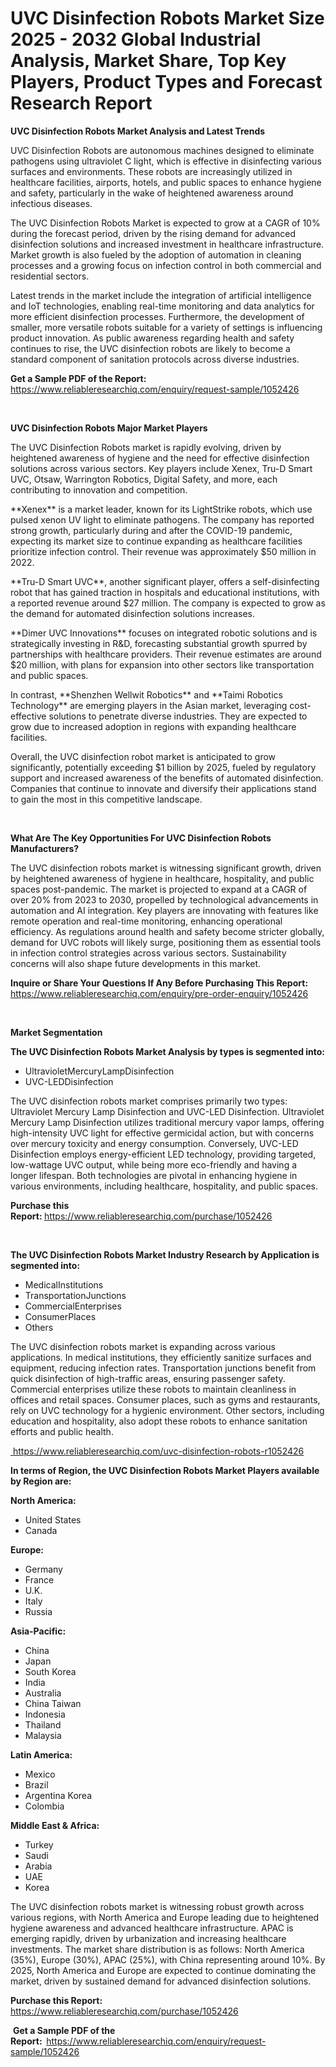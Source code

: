 <p><h1>UVC Disinfection Robots Market Size 2025 - 2032 Global Industrial Analysis, Market Share, Top Key Players, Product Types and Forecast Research Report</h1></p><p><strong>UVC Disinfection Robots Market Analysis and Latest Trends</strong></p>
<p><p>UVC Disinfection Robots are autonomous machines designed to eliminate pathogens using ultraviolet C light, which is effective in disinfecting various surfaces and environments. These robots are increasingly utilized in healthcare facilities, airports, hotels, and public spaces to enhance hygiene and safety, particularly in the wake of heightened awareness around infectious diseases.</p><p>The UVC Disinfection Robots Market is expected to grow at a CAGR of 10% during the forecast period, driven by the rising demand for advanced disinfection solutions and increased investment in healthcare infrastructure. Market growth is also fueled by the adoption of automation in cleaning processes and a growing focus on infection control in both commercial and residential sectors.</p><p>Latest trends in the market include the integration of artificial intelligence and IoT technologies, enabling real-time monitoring and data analytics for more efficient disinfection processes. Furthermore, the development of smaller, more versatile robots suitable for a variety of settings is influencing product innovation. As public awareness regarding health and safety continues to rise, the UVC disinfection robots are likely to become a standard component of sanitation protocols across diverse industries.</p></p>
<p><strong>Get a Sample PDF of the Report:&nbsp;</strong> <a href="https://www.reliableresearchiq.com/enquiry/request-sample/1052426?utm_campaign=2282&utm_medium=2&utm_source=Github&utm_content=ia&utm_term=16042025&utm_id=uvc-disinfection-robots">https://www.reliableresearchiq.com/enquiry/request-sample/1052426</a></p>
<p>&nbsp;</p>
<p><strong>UVC Disinfection Robots Major Market Players</strong></p>
<p><p>The UVC Disinfection Robots market is rapidly evolving, driven by heightened awareness of hygiene and the need for effective disinfection solutions across various sectors. Key players include Xenex, Tru-D Smart UVC, Otsaw, Warrington Robotics, Digital Safety, and more, each contributing to innovation and competition.</p><p>**Xenex** is a market leader, known for its LightStrike robots, which use pulsed xenon UV light to eliminate pathogens. The company has reported strong growth, particularly during and after the COVID-19 pandemic, expecting its market size to continue expanding as healthcare facilities prioritize infection control. Their revenue was approximately $50 million in 2022.</p><p>**Tru-D Smart UVC**, another significant player, offers a self-disinfecting robot that has gained traction in hospitals and educational institutions, with a reported revenue around $27 million. The company is expected to grow as the demand for automated disinfection solutions increases.</p><p>**Dimer UVC Innovations** focuses on integrated robotic solutions and is strategically investing in R&D, forecasting substantial growth spurred by partnerships with healthcare providers. Their revenue estimates are around $20 million, with plans for expansion into other sectors like transportation and public spaces.</p><p>In contrast, **Shenzhen Wellwit Robotics** and **Taimi Robotics Technology** are emerging players in the Asian market, leveraging cost-effective solutions to penetrate diverse industries. They are expected to grow due to increased adoption in regions with expanding healthcare facilities.</p><p>Overall, the UVC disinfection robot market is anticipated to grow significantly, potentially exceeding $1 billion by 2025, fueled by regulatory support and increased awareness of the benefits of automated disinfection. Companies that continue to innovate and diversify their applications stand to gain the most in this competitive landscape.</p></p>
<p>&nbsp;</p>
<p><strong>What Are The Key Opportunities For UVC Disinfection Robots Manufacturers?</strong></p>
<p><p>The UVC disinfection robots market is witnessing significant growth, driven by heightened awareness of hygiene in healthcare, hospitality, and public spaces post-pandemic. The market is projected to expand at a CAGR of over 20% from 2023 to 2030, propelled by technological advancements in automation and AI integration. Key players are innovating with features like remote operation and real-time monitoring, enhancing operational efficiency. As regulations around health and safety become stricter globally, demand for UVC robots will likely surge, positioning them as essential tools in infection control strategies across various sectors. Sustainability concerns will also shape future developments in this market.</p></p>
<p><strong>Inquire or Share Your Questions If Any Before Purchasing This Report:</strong> <a href="https://www.reliableresearchiq.com/enquiry/pre-order-enquiry/1052426?utm_campaign=2282&utm_medium=2&utm_source=Github&utm_content=ia&utm_term=16042025&utm_id=uvc-disinfection-robots">https://www.reliableresearchiq.com/enquiry/pre-order-enquiry/1052426</a></p>
<p>&nbsp;</p>
<p><strong>Market Segmentation</strong></p>
<p><strong>The UVC Disinfection Robots Market Analysis by types is segmented into:</strong></p>
<p><ul><li>UltravioletMercuryLampDisinfection</li><li>UVC-LEDDisinfection</li></ul></p>
<p><p>The UVC disinfection robots market comprises primarily two types: Ultraviolet Mercury Lamp Disinfection and UVC-LED Disinfection. Ultraviolet Mercury Lamp Disinfection utilizes traditional mercury vapor lamps, offering high-intensity UVC light for effective germicidal action, but with concerns over mercury toxicity and energy consumption. Conversely, UVC-LED Disinfection employs energy-efficient LED technology, providing targeted, low-wattage UVC output, while being more eco-friendly and having a longer lifespan. Both technologies are pivotal in enhancing hygiene in various environments, including healthcare, hospitality, and public spaces.</p></p>
<p><strong>Purchase this Report:&nbsp;</strong><a href="https://www.reliableresearchiq.com/purchase/1052426?utm_campaign=2282&utm_medium=2&utm_source=Github&utm_content=ia&utm_term=16042025&utm_id=uvc-disinfection-robots">https://www.reliableresearchiq.com/purchase/1052426</a></p>
<p>&nbsp;</p>
<p><strong>The UVC Disinfection Robots Market Industry Research by Application is segmented into:</strong></p>
<p><ul><li>MedicalInstitutions</li><li>TransportationJunctions</li><li>CommercialEnterprises</li><li>ConsumerPlaces</li><li>Others</li></ul></p>
<p><p>The UVC disinfection robots market is expanding across various applications. In medical institutions, they efficiently sanitize surfaces and equipment, reducing infection rates. Transportation junctions benefit from quick disinfection of high-traffic areas, ensuring passenger safety. Commercial enterprises utilize these robots to maintain cleanliness in offices and retail spaces. Consumer places, such as gyms and restaurants, rely on UVC technology for a hygienic environment. Other sectors, including education and hospitality, also adopt these robots to enhance sanitation efforts and public health.</p></p>
<p><a href="https://www.reliableresearchiq.com/uvc-disinfection-robots-r1052426?utm_campaign=2282&utm_medium=2&utm_source=Github&utm_content=ia&utm_term=16042025&utm_id=uvc-disinfection-robots">&nbsp;https://www.reliableresearchiq.com/uvc-disinfection-robots-r1052426</a></p>
<p><strong>In terms of Region, the UVC Disinfection Robots Market Players available by Region are:</strong></p>
<p>
    <p> <strong> North America: </strong>
        <ul>
            <li>United States</li>
            <li>Canada</li>
        </ul>
        </p> 
    <p> <strong> Europe: </strong>
        <ul>
            <li>Germany</li>
            <li>France</li>
            <li>U.K.</li>
            <li>Italy</li>
            <li>Russia</li>
        </ul>
        </p> 
    <p> <strong> Asia-Pacific: </strong>
        <ul>
            <li>China</li>
            <li>Japan</li>
            <li>South Korea</li>
            <li>India</li>
            <li>Australia</li>
            <li>China Taiwan</li>
            <li>Indonesia</li>
            <li>Thailand</li>
            <li>Malaysia</li>
        </ul>
        </p> 
    <p> <strong> Latin America: </strong>
        <ul>
            <li>Mexico</li>
            <li>Brazil</li>
            <li>Argentina Korea</li>
            <li>Colombia</li>
        </ul>
        </p> 
    <p> <strong> Middle East & Africa: </strong>
        <ul>
            <li>Turkey</li>
            <li>Saudi</li>
            <li>Arabia</li>
            <li>UAE</li>
            <li>Korea</li>
        </ul>
    </p>
    </p>
<p><p>The UVC disinfection robots market is witnessing robust growth across various regions, with North America and Europe leading due to heightened hygiene awareness and advanced healthcare infrastructure. APAC is emerging rapidly, driven by urbanization and increasing healthcare investments. The market share distribution is as follows: North America (35%), Europe (30%), APAC (25%), with China representing around 10%. By 2025, North America and Europe are expected to continue dominating the market, driven by sustained demand for advanced disinfection solutions.</p></p>
<p><strong>Purchase this Report: </strong><a href="https://www.reliableresearchiq.com/purchase/1052426?utm_campaign=2282&utm_medium=2&utm_source=Github&utm_content=ia&utm_term=16042025&utm_id=uvc-disinfection-robots">https://www.reliableresearchiq.com/purchase/1052426</a></p>
<p>&nbsp;<strong>Get a Sample PDF of the Report:&nbsp;&nbsp;</strong><a href="https://www.reliableresearchiq.com/enquiry/request-sample/1052426?utm_campaign=2282&utm_medium=2&utm_source=Github&utm_content=ia&utm_term=16042025&utm_id=uvc-disinfection-robots">https://www.reliableresearchiq.com/enquiry/request-sample/1052426</a></p>
<p><strong></strong></p>
<p><p></p><p></p><p></p></p>